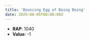 ```yaml
---
title: 'Bouncing Egg of Boing Boing'
date: 2025-08-05T00:00:00Z
---
```

- **RAP**: 1040
- **Value**: -1
